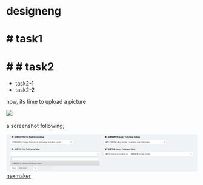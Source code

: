 # designeng
# # task1
# # # task2
  * task2-1
  * task2-2

now, its time to upload a picture

 ![](https://gitlab.com/picbed/bed/uploads/75985eac80cb11269120d0283ce6a8a5/logo.png)

a screenshot following;

![](img2/Capture.JPG)
[nexmaker](www.nexmaker.com)

